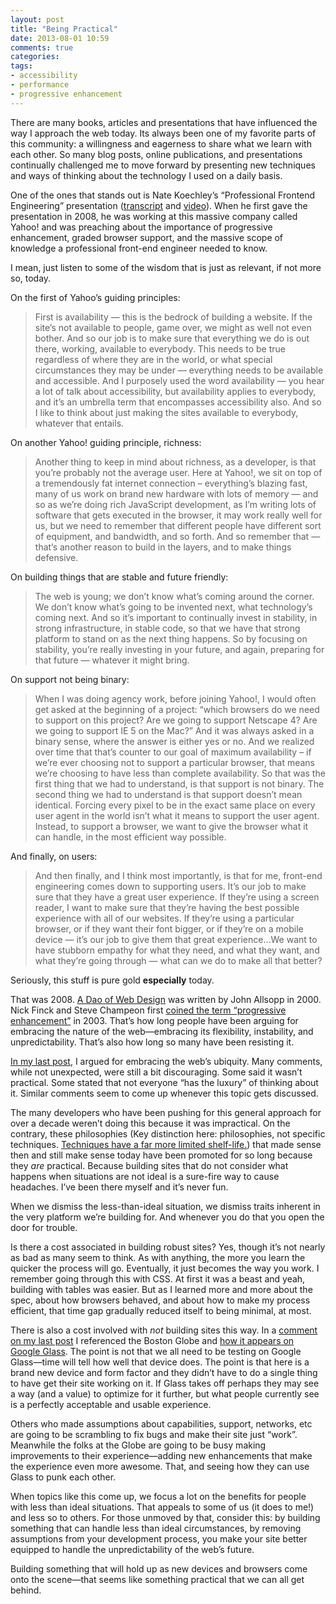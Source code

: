 ```yaml
---
layout: post
title: "Being Practical"
date: 2013-08-01 10:59
comments: true
categories: 
tags:
- accessibility
- performance
- progressive enhancement
---
```

There are many books, articles and presentations that have influenced the way I approach the web today. Its always been one of my favorite parts of this community: a willingness and eagerness to share what we learn with each other. So many blog posts, online publications, and presentations continually challenged me to move forward by presenting new techniques and ways of thinking about the technology I used on a daily basis. 

One of the ones that stands out is Nate Koechley’s “Professional Frontend Engineering” presentation ([transcript](http://dancewithnet.com/snapshot/nate-koechley-professional-frontend-engineering/) and [video](http://www.yuiblog.com/blog/2009/03/18/video-koechley-prof2e/)). When he first gave the presentation in 2008, he was working at this massive company called Yahoo! and was preaching about the importance of progressive enhancement, graded browser support, and the massive scope of knowledge a professional front-end engineer needed to know. 

I mean, just listen to some of the wisdom that is just as relevant, if not more so, today.

On the first of Yahoo’s guiding principles:

> First is availability — this is the bedrock of building a website. If the site’s not available to people, game over, we might as well not even bother. And so our job is to make sure that everything we do is out there, working, available to everybody. This needs to be true regardless of where they are in the world, or what special circumstances they may be under — everything needs to be available and accessible. And I purposely used the word availability — you hear a lot of talk about accessibility, but availability applies to everybody, and it’s an umbrella term that encompasses accessibility also. And so I like to think about just making the sites available to everybody, whatever that entails.

On another Yahoo! guiding principle, richness:

> Another thing to keep in mind about richness, as a developer, is that you’re probably not the average user. Here at Yahoo!, we sit on top of a tremendously fat internet connection – everything’s blazing fast, many of us work on brand new hardware with lots of memory — and so as we’re doing rich JavaScript development, as I’m writing lots of software that gets executed in the browser, it may work really well for us, but we need to remember that different people have different sort of equipment, and bandwidth, and so forth. And so remember that — that’s another reason to build in the layers, and to make things defensive.

On building things that are stable and future friendly:

> The web is young; we don’t know what’s coming around the corner. We don’t know what’s going to be invented next, what technology’s coming next. And so it’s important to continually invest in stability, in strong infrastructure, in stable code, so that we have that strong platform to stand on as the next thing happens. So by focusing on stability, you’re really investing in your future, and again, preparing for that future — whatever it might bring.

On support not being binary:

> When I was doing agency work, before joining Yahoo!, I would often get asked at the beginning of a project: “which browsers do we need to support on this project? Are we going to support Netscape 4? Are we going to support IE 5 on the Mac?” And it was always asked in a binary sense, where the answer is either yes or no. And we realized over time that that’s counter to our goal of maximum availability – if we’re ever choosing not to support a particular browser, that means we’re choosing to have less than complete availability. So that was the first thing that we had to understand, is that support is not binary. The second thing we had to understand is that support doesn’t mean identical. Forcing every pixel to be in the exact same place on every user agent in the world isn’t what it means to support the user agent. Instead, to support a browser, we want to give the browser what it can handle, in the most efficient way possible.

And finally, on users: 

> And then finally, and I think most importantly, is that for me, front-end engineering comes down to supporting users. It’s our job to make sure that they have a great user experience. If they’re using a screen reader, I want to make sure that they’re having the best possible experience with all of our websites. If they’re using a particular browser, or if they want their font bigger, or if they’re on a mobile device — it’s our job to give them that great experience...We want to have stubborn empathy for what they need, and what they want, and what they’re going through — what can we do to make all that better?

Seriously, this stuff is pure gold **especially** today. 

That was 2008. [A Dao of Web Design](http://alistapart.com/article/dao) was written by John Allsopp in 2000. Nick Finck and Steve Champeon first [coined the term “progressive enhancement”](http://www.hesketh.com/thought-leadership/our-publications/inclusive-web-design-future) in 2003. That’s how long people have been arguing for embracing the nature of the web—embracing its flexibility, instability, and unpredictability. That’s also how long so many have been resisting it.

[In my last post](http://timkadlec.com/2013/07/crippling-the-web/), I argued for embracing the web’s ubiquity. Many comments, while not unexpected, were still a bit discouraging. Some said it wasn’t practical. Some stated that not everyone “has the luxury” of thinking about it. Similar comments seem to come up whenever this topic gets discussed.

The many developers who have been pushing for this general approach for over a decade weren’t doing this because it was impractical. On the contrary, these philosophies (Key distinction here: philosophies, not specific techniques. [Techniques have a far more limited shelf-life.](http://futurefriend.ly/come-aboard.html#philosophy-first)) that made sense then and still make sense today have been promoted for so long because they *are* practical. Because building sites that do not consider what happens when situations are not ideal is a sure-fire way to cause headaches. I’ve been there myself and it’s never fun.

When we dismiss the less-than-ideal situation, we dismiss traits inherent in the very platform we’re building for. And whenever you do that you open the door for trouble. 

Is there a cost associated in building robust sites? Yes, though it’s not nearly as bad as many seem to think. As with anything, the more you learn the quicker the process will go. Eventually, it just becomes the way you work. I remember going through this with CSS. At first it was a beast and yeah, building with tables was easier. But as I learned more and more about the spec, about how browsers behaved, and about how to make my process efficient, that time gap gradually reduced itself to being minimal, at most.

There is also a cost involved with *not*  building sites this way. In a [comment on my last post](http://timkadlec.com/2013/07/crippling-the-web/#comment-982895616) I referenced the Boston Globe and [how it appears on Google Glass](https://twitter.com/wilto/statuses/351812298010132481). The point is not that we all need to be testing on Google Glass—time will tell how well that device does. The point is that here is a brand new device and form factor and they didn’t have to do a single thing to have get their site working on it. If Glass takes off perhaps they may see a way (and a value) to optimize for it further, but what people currently see is a perfectly acceptable and usable experience.

Others who made assumptions about capabilities, support, networks, etc are going to be scrambling to fix bugs and make their site just “work”. Meanwhile the folks at the Globe are going to be busy making improvements to their experience—adding new enhancements that make the experience even more awesome. That, and seeing how they can use Glass to punk each other.

When topics like this come up, we focus a lot on the benefits for people with less than ideal situations. That appeals to some of us (it does to me!) and less so to others. For those unmoved by that, consider this: by building something that can handle less than ideal circumstances, by removing assumptions from your development process, you make your site better equipped to handle the unpredictability of the web’s future.

Building something that will hold up as new devices and browsers come onto the scene—that seems like something practical that we can all get behind.
